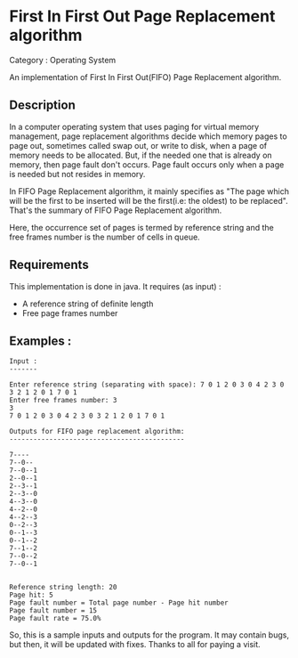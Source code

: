 First In First Out Page Replacement algorithm
===============================================

Category : Operating System

An implementation of First In First Out(FIFO) Page Replacement algorithm.

Description
------------

In a computer operating system that uses paging for virtual memory management, page replacement algorithms decide which memory pages to page out, sometimes called swap out, or write to disk, when a page of memory needs to be allocated. But, if the needed one that is already on memory, then page fault don't occurs.
Page fault occurs only when a page is needed but not resides in memory.

In FIFO Page Replacement algorithm, it mainly specifies as "The page which will be the first to be inserted will be the first(i.e: the oldest) to be replaced". That's the summary of FIFO Page Replacement algorithm.

Here, the occurrence set of pages is termed by reference string and the free frames number is the number of cells in queue.

Requirements
------------

This implementation is done in java. It requires (as input) :

 - A reference string of definite length
 - Free page frames number
 

Examples :
----------


    Input :
    -------
    
    Enter reference string (separating with space): 7 0 1 2 0 3 0 4 2 3 0 3 2 1 2 0 1 7 0 1
    Enter free frames number: 3
    3
    7 0 1 2 0 3 0 4 2 3 0 3 2 1 2 0 1 7 0 1

    Outputs for FIFO page replacement algorithm:
    --------------------------------------------

    7----
    7--0--
    7--0--1
    2--0--1
    2--3--1
    2--3--0
    4--3--0
    4--2--0
    4--2--3
    0--2--3
    0--1--3
    0--1--2
    7--1--2
    7--0--2
    7--0--1


    Reference string length: 20
    Page hit: 5
    Page fault number = Total page number - Page hit number
    Page fault number = 15
    Page fault rate = 75.0%
    
    
So, this is a sample inputs and outputs for the program. It may contain bugs, but then, it will be updated with fixes.
Thanks to all for paying a visit.
